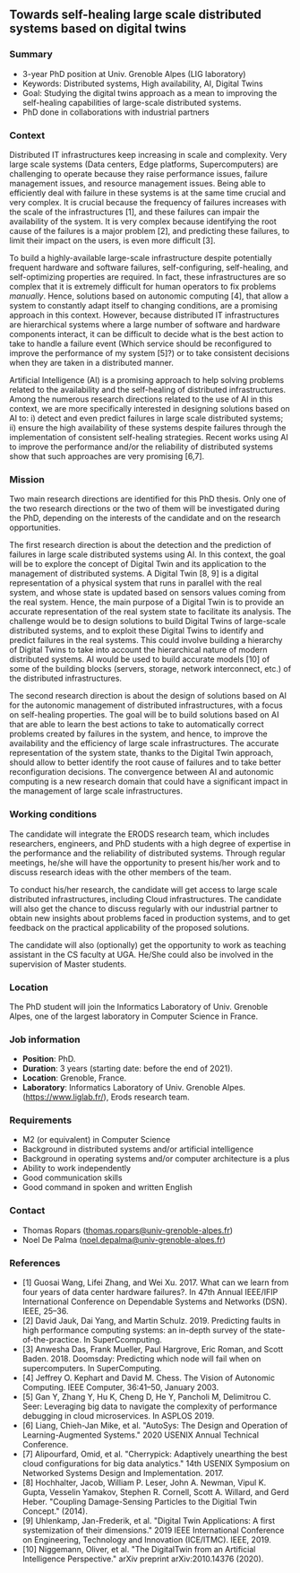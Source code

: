 ## Towards self-healing large scale distributed systems based on digital twins

### Summary

* 3-year PhD position at Univ. Grenoble Alpes (LIG laboratory)
* Keywords: Distributed systems, High availability, AI, Digital Twins
* Goal: Studying the digital twins approach as a mean to improving the
  self-healing capabilities of large-scale distributed systems.
* PhD done in collaborations with industrial partners


### Context

Distributed IT infrastructures keep increasing in scale and complexity. Very large scale systems (Data centers, Edge platforms, Supercomputers) are challenging to operate because they raise performance issues, failure management issues, and resource management issues. Being able to efficiently deal with failure in these systems is at the same time crucial and very complex. It is crucial because the frequency of failures increases with the scale of the infrastructures [1], and these failures can impair the availability of the system. It is very complex because identifying the root cause of the failures is a major problem [2], and predicting these failures, to limit their impact on the users, is even more difficult [3].

To build a highly-available large-scale infrastructure despite potentially frequent hardware and software failures, self-configuring, self-healing, and self-optimizing properties are required. In fact, these infrastructures are so complex that it is extremely difficult for human operators to fix problems *manually*. Hence, solutions based on autonomic computing [4], that allow a system to constantly adapt itself to changing conditions, are a promising approach in this context. However, because distributed IT infrastructures are hierarchical systems where a large number of software and hardware components interact, it can be difficult to decide what is the best action to take to handle a failure event (Which service should be reconfigured to improve the performance of my system [5]?) or to take consistent decisions when they are taken in a distributed manner.

Artificial Intelligence (AI) is a promising approach to help solving problems related to the availability and the self-healing of distributed infrastructures. Among the numerous research directions related to the use of AI in this context, we are more specifically interested in designing solutions based on AI to: i) detect and even predict failures in large scale distributed systems; ii) ensure the high availability of these systems despite failures through the implementation of consistent self-healing strategies. Recent works using AI to improve the performance and/or the reliability of distributed systems show that such approaches are very promising [6,7]. 

### Mission

Two main research directions are identified for this PhD thesis. Only one of the two research directions or the two of them will be investigated during the PhD, depending on the interests of the candidate and on the research opportunities.

The first research direction is about the detection and the prediction of failures in large scale distributed systems using AI. In this context, the goal will be to explore the concept of Digital Twin and its application to the management of distributed systems. A Digital Twin [8, 9] is a digital representation of a physical system that runs in parallel with the real system, and whose state is updated based on sensors values coming from the real system. Hence, the main purpose of a Digital Twin is to provide an accurate representation of the real system state to facilitate its analysis. The challenge would be to design solutions to build Digital Twins of large-scale distributed systems, and to exploit these Digital Twins to identify and predict failures in the real systems. This could involve building a hierarchy of Digital Twins to take into account the hierarchical nature of modern distributed systems. AI would be used to build accurate models [10] of some of the building blocks (servers, storage, network interconnect, etc.) of the distributed infrastructures.


The second research direction is about the design of solutions based on AI for the autonomic management of distributed infrastructures, with a focus on self-healing properties. The goal will be to build solutions based on AI that are able to learn the best actions to take to automatically correct problems created by failures in the system, and hence, to improve the availability and the efficiency of large scale infrastructures. The accurate representation of the system state, thanks to the Digital Twin approach, should allow to better identify the root cause of failures and to take better reconfiguration decisions. The convergence between AI and autonomic computing is a new research domain that could have a significant impact in the management of large scale infrastructures.


### Working conditions

The candidate will integrate the ERODS research team, which includes researchers, engineers, and PhD students with a high degree of expertise in the performance and the reliability of distributed systems. Through regular meetings, he/she will have the opportunity to present his/her work and to discuss research ideas with the other members of the team.

To conduct his/her research, the candidate will get access to large scale distributed infrastructures, including Cloud infrastructures. The candidate will also get the chance to discuss regularly with our industrial partner to obtain new insights about problems faced in production systems, and to get feedback on the practical applicability of the proposed solutions.

The candidate will also (optionally) get the opportunity to work as teaching assistant in the CS faculty at UGA. He/She could also be involved in the supervision of Master students.


### Location

The PhD student will join the Informatics Laboratory of
Univ. Grenoble Alpes, one of the largest laboratory in Computer
Science in France. 

### Job information

- **Position**: PhD.
- **Duration**: 3 years (starting date: before the end of 2021).
- **Location**: Grenoble, France.
- **Laboratory**: Informatics Laboratory of Univ. Grenoble Alpes.
   (<https://www.liglab.fr/>), Erods research team.

### Requirements

- M2 (or equivalent) in Computer Science
- Background in distributed systems and/or artificial intelligence
- Background in operating systems and/or computer architecture is a plus
- Ability to work independently
- Good communication skills
- Good command in spoken and written English

### Contact

- Thomas Ropars (<thomas.ropars@univ-grenoble-alpes.fr>)
- Noel De Palma (<noel.depalma@univ-grenoble-alpes.fr>) 



### References

- [1] Guosai Wang, Lifei Zhang, and Wei Xu. 2017. What can we learn from four years of data center hardware failures?. In 47th Annual IEEE/IFIP International Conference on Dependable Systems and Networks (DSN). IEEE, 25–36.
- [2] David Jauk, Dai Yang, and Martin Schulz. 2019. Predicting faults in high performance computing systems: an in-depth survey of the state-of-the-practice. In SuperCcomputing.
- [3] Anwesha Das, Frank Mueller, Paul Hargrove, Eric Roman, and Scott Baden. 2018. Doomsday: Predicting which node will fail when on supercomputers. In SuperComputing.
- [4] Jeffrey O. Kephart and David M. Chess. The Vision of Autonomic Computing. IEEE Computer, 36:41–50, January 2003.
- [5] Gan Y, Zhang Y, Hu K, Cheng D, He Y, Pancholi M, Delimitrou C. Seer: Leveraging big data to navigate the complexity of performance debugging in cloud microservices. In ASPLOS 2019.
- [6] Liang, Chieh-Jan Mike, et al. "AutoSys: The Design and Operation of Learning-Augmented Systems." 2020 USENIX Annual Technical Conference.
- [7] Alipourfard, Omid, et al. "Cherrypick: Adaptively unearthing the best cloud configurations for big data analytics." 14th USENIX Symposium on Networked Systems Design and Implementation. 2017.
- [8] Hochhalter, Jacob, William P. Leser, John A. Newman, Vipul K. Gupta, Vesselin Yamakov, Stephen R. Cornell, Scott A. Willard, and Gerd Heber. "Coupling Damage-Sensing Particles to the Digitial Twin Concept." (2014).
- [9] Uhlenkamp, Jan-Frederik, et al. "Digital Twin Applications: A first systemization of their dimensions." 2019 IEEE International Conference on Engineering, Technology and Innovation (ICE/ITMC). IEEE, 2019.
- [10] Niggemann, Oliver, et al. "The DigitalTwin from an Artificial Intelligence Perspective." arXiv preprint arXiv:2010.14376 (2020).
